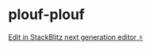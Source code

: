 # plouf-plouf

[Edit in StackBlitz next generation editor ⚡️](https://stackblitz.com/~/github.com/maelkermann/plouf-plouf)
